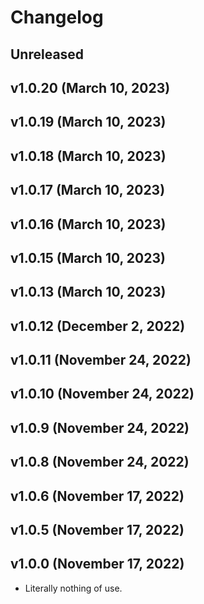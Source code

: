 # Changelog

<!-- 
    Add changes to the Unreleased section during development.
    Do not change this header — the GitHub action that releases
    this project will edit this file and add the version header for you.
    The Unreleased block will also be used for the GitHub release notes.
-->

## Unreleased

## v1.0.20 (March 10, 2023)

## v1.0.19 (March 10, 2023)

## v1.0.18 (March 10, 2023)

## v1.0.17 (March 10, 2023)

## v1.0.16 (March 10, 2023)

## v1.0.15 (March 10, 2023)

## v1.0.13 (March 10, 2023)

## v1.0.12 (December 2, 2022)

## v1.0.11 (November 24, 2022)

## v1.0.10 (November 24, 2022)

## v1.0.9 (November 24, 2022)

## v1.0.8 (November 24, 2022)

## v1.0.6 (November 17, 2022)

## v1.0.5 (November 17, 2022)

## v1.0.0 (November 17, 2022)

* Literally nothing of use.
